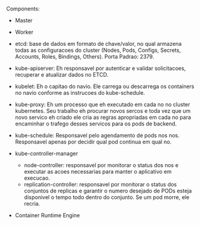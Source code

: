 Components:
- Master
- Worker

- etcd:
    base de dados em formato de chave/valor, no qual armazena todas as configuracoes do cluster (Nodes, Pods, Configs, Secrets, Accounts, Roles, Bindings, Others).
    Porta Padrao: 2379.

- kube-apiserver:
    Eh responsavel por autenticar e validar solicitacoes, recuperar e atualizar dados no ETCD.

- kubelet:
    Eh o capitao do navio. Ele carrega ou descarrega os containers no navio conforme as instrucoes do kube-schedule.

- kube-proxy:
    Eh um processo que eh executado em cada no no cluster kubernetes.
    Seu trabalho eh procurar novos sercos e toda vez que um novo servico eh criado ele cria as regras apropriadas em cada no para encaminhar o trafego desses servicos para os pods de backend.

- kube-schedule:
    Responsavel pelo agendamento de pods nos nos. Responsavel apenas por decidir qual pod continua em qual no.

- kube-controller-manager
    - node-controller: responsavel por monitorar o status dos nos e executar as acoes necessarias para manter o aplicativo em execucao.
    - replication-controller: responsavel por monitorar o status dos conjuntos de replicas e garantir o numero desejado de PODs esteja disponivel o tempo todo dentro do conjunto. Se um pod morre, ele recria.

- Container Runtime Engine